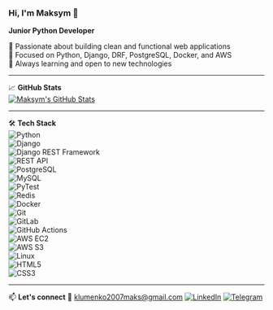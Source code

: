 ### Hi, I'm Maksym 👋  
**Junior Python Developer**

🔹 Passionate about building clean and functional web applications  
🔹 Focused on Python, Django, DRF, PostgreSQL, Docker, and AWS  
🔹 Always learning and open to new technologies  

---

📈 **GitHub Stats**  
[![Maksym's GitHub Stats](https://github-readme-stats.vercel.app/api?username=Klymenko18&show_icons=true&theme=default)](https://github.com/Klymenko18)

---

🛠 **Tech Stack**  
![Python](https://img.shields.io/badge/-Python-3776AB?logo=python&logoColor=white&style=flat)  
![Django](https://img.shields.io/badge/-Django-092E20?logo=django&logoColor=white&style=flat)  
![Django REST Framework](https://img.shields.io/badge/-DRF-FF1709?logo=django&logoColor=white&style=flat)  
![REST API](https://img.shields.io/badge/-REST%20API-important?style=flat)  
![PostgreSQL](https://img.shields.io/badge/-PostgreSQL-4169E1?logo=postgresql&logoColor=white&style=flat)  
![MySQL](https://img.shields.io/badge/-MySQL-4479A1?logo=mysql&logoColor=white&style=flat)  
![PyTest](https://img.shields.io/badge/-PyTest-0A9EDC?style=flat)  
![Redis](https://img.shields.io/badge/-Redis-DC382D?logo=redis&logoColor=white&style=flat)  
![Docker](https://img.shields.io/badge/-Docker-2496ED?logo=docker&logoColor=white&style=flat)  
![Git](https://img.shields.io/badge/-Git-F05032?logo=git&logoColor=white&style=flat)  
![GitLab](https://img.shields.io/badge/-GitLab-FC6D26?logo=gitlab&logoColor=white&style=flat)  
![GitHub Actions](https://img.shields.io/badge/-GitHub%20Actions-2088FF?logo=github-actions&logoColor=white&style=flat)  
![AWS EC2](https://img.shields.io/badge/-AWS%20EC2-FF9900?logo=amazon-aws&logoColor=white&style=flat)  
![AWS S3](https://img.shields.io/badge/-AWS%20S3-569A31?logo=amazon-aws&logoColor=white&style=flat)  
![Linux](https://img.shields.io/badge/-Linux-FCC624?logo=linux&logoColor=black&style=flat)  
![HTML5](https://img.shields.io/badge/-HTML5-E34F26?logo=html5&logoColor=white&style=flat)  
![CSS3](https://img.shields.io/badge/-CSS3-1572B6?logo=css3&logoColor=white&style=flat)


---

📫 **Let's connect**
📧 klumenko2007maks@gmail.com
[![LinkedIn](https://img.shields.io/badge/-LinkedIn-blue?logo=linkedin&logoColor=white&style=flat)](https://www.linkedin.com/in/maksym-klymenko-32795b273/) 
[![Telegram](https://img.shields.io/badge/-Telegram-26A5E4?logo=telegram&logoColor=white&style=flat)](https://t.me/og_klym)  

